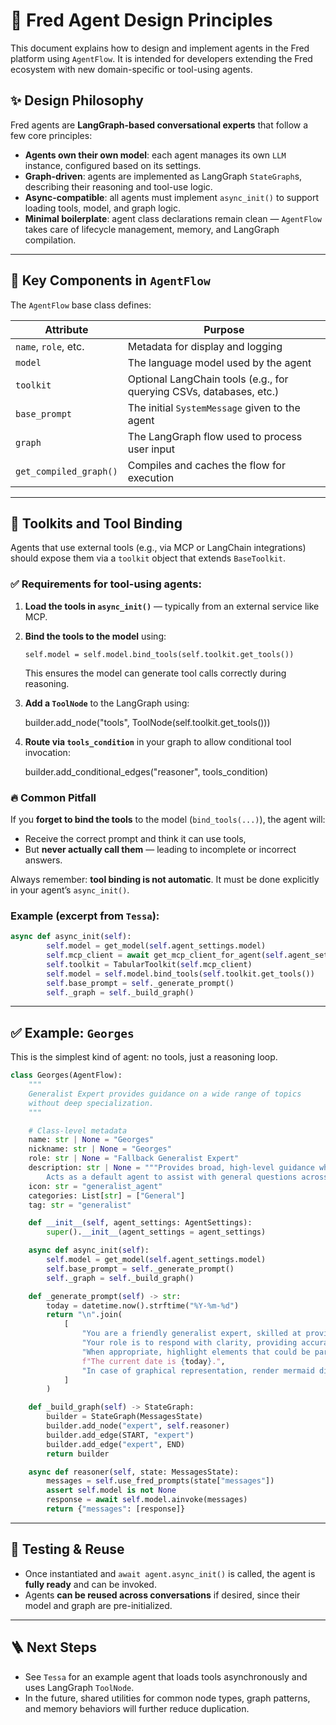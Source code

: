 # 🧠 Fred Agent Design Principles

This document explains how to design and implement agents in the Fred platform using `AgentFlow`. It is intended for developers extending the Fred ecosystem with new domain-specific or tool-using agents.

## ✨ Design Philosophy

Fred agents are **LangGraph-based conversational experts** that follow a few core principles:

- **Agents own their own model**: each agent manages its own `LLM` instance, configured based on its settings.
- **Graph-driven**: agents are implemented as LangGraph `StateGraph`s, describing their reasoning and tool-use logic.
- **Async-compatible**: all agents must implement `async_init()` to support loading tools, model, and graph logic.
- **Minimal boilerplate**: agent class declarations remain clean — `AgentFlow` takes care of lifecycle management, memory, and LangGraph compilation.

---

## 🧩 Key Components in `AgentFlow`

The `AgentFlow` base class defines:

| Attribute              | Purpose                                                             |
| ---------------------- | ------------------------------------------------------------------- |
| `name`, `role`, etc.   | Metadata for display and logging                                    |
| `model`                | The language model used by the agent                                |
| `toolkit`              | Optional LangChain tools (e.g., for querying CSVs, databases, etc.) |
| `base_prompt`          | The initial `SystemMessage` given to the agent                      |
| `graph`                | The LangGraph flow used to process user input                       |
| `get_compiled_graph()` | Compiles and caches the flow for execution                          |

---

## 🧰 Toolkits and Tool Binding

Agents that use external tools (e.g., via MCP or LangChain integrations) should expose them via a `toolkit` object that extends `BaseToolkit`.

### ✅ Requirements for tool-using agents:

1.  **Load the tools in `async_init()`** — typically from an external service like MCP.
2.  **Bind the tools to the model** using:

        self.model = self.model.bind_tools(self.toolkit.get_tools())

    This ensures the model can generate tool calls correctly during reasoning.

3.  **Add a `ToolNode`** to the LangGraph using:

    builder.add_node("tools", ToolNode(self.toolkit.get_tools()))

4.  **Route via `tools_condition`** in your graph to allow conditional tool invocation:

    builder.add_conditional_edges("reasoner", tools_condition)

### 🔥 Common Pitfall

If you **forget to bind the tools** to the model (`bind_tools(...)`), the agent will:

- Receive the correct prompt and think it can use tools,
- But **never actually call them** — leading to incomplete or incorrect answers.

Always remember: **tool binding is not automatic**. It must be done explicitly in your agent’s `async_init()`.

### Example (excerpt from `Tessa`):

```python
async def async_init(self):
        self.model = get_model(self.agent_settings.model)
        self.mcp_client = await get_mcp_client_for_agent(self.agent_settings)
        self.toolkit = TabularToolkit(self.mcp_client)
        self.model = self.model.bind_tools(self.toolkit.get_tools())
        self.base_prompt = self._generate_prompt()
        self._graph = self._build_graph()
```

---

## ✅ Example: `Georges`

This is the simplest kind of agent: no tools, just a reasoning loop.

```python
class Georges(AgentFlow):
    """
    Generalist Expert provides guidance on a wide range of topics
    without deep specialization.
    """

    # Class-level metadata
    name: str | None = "Georges"
    nickname: str | None = "Georges"
    role: str | None = "Fallback Generalist Expert"
    description: str | None = """Provides broad, high-level guidance when no specific expert is better suited.
        Acts as a default agent to assist with general questions across all domains."""
    icon: str = "generalist_agent"
    categories: List[str] = ["General"]
    tag: str = "generalist"

    def __init__(self, agent_settings: AgentSettings):
        super().__init__(agent_settings = agent_settings)

    async def async_init(self):
        self.model = get_model(self.agent_settings.model)
        self.base_prompt = self._generate_prompt()
        self._graph = self._build_graph()

    def _generate_prompt(self) -> str:
        today = datetime.now().strftime("%Y-%m-%d")
        return "\n".join(
            [
                "You are a friendly generalist expert, skilled at providing guidance on a wide range of topics without deep specialization.",
                "Your role is to respond with clarity, providing accurate and reliable information.",
                "When appropriate, highlight elements that could be particularly relevant.",
                f"The current date is {today}.",
                "In case of graphical representation, render mermaid diagrams code.",
            ]
        )

    def _build_graph(self) -> StateGraph:
        builder = StateGraph(MessagesState)
        builder.add_node("expert", self.reasoner)
        builder.add_edge(START, "expert")
        builder.add_edge("expert", END)
        return builder

    async def reasoner(self, state: MessagesState):
        messages = self.use_fred_prompts(state["messages"])
        assert self.model is not None
        response = await self.model.ainvoke(messages)
        return {"messages": [response]}
```

---

## 🧪 Testing & Reuse

- Once instantiated and `await agent.async_init()` is called, the agent is **fully ready** and can be invoked.
- Agents **can be reused across conversations** if desired, since their model and graph are pre-initialized.

---

## 🪜 Next Steps

- See `Tessa` for an example agent that loads tools asynchronously and uses LangGraph `ToolNode`.
- In the future, shared utilities for common node types, graph patterns, and memory behaviors will further reduce duplication.
